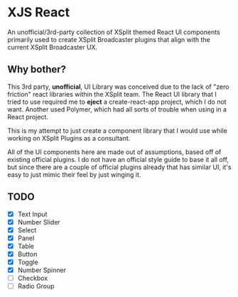 # XJS React

An unofficial/3rd-party collection of XSplit themed React UI components primarily used to create XSplit Broadcaster plugins
that align with the current XSplit Broadcaster UX.

## Why bother?

This 3rd party, **unofficial**, UI Library was conceived due to the lack of "zero friction" react libraries within the XSplit team.
The React UI library that I tried to use required me to **eject** a create-react-app project, which I do not want. Another used Polymer, which had all sorts of trouble when using in a React project.

This is my attempt to just create a component library that I would use while working on XSplit Plugins as a consultant.

All of the UI components here are made out of assumptions, based off of existing official plugins. I do not have an official
style guide to base it all off, but since there are a couple of official plugins already that has similar UI, it's easy to
just mimic their feel by just winging it.

## TODO

- [x] Text Input
- [x] Number Slider
- [x] Select
- [x] Panel
- [x] Table
- [x] Button
- [x] Toggle
- [x] Number Spinner
- [ ] Checkbox
- [ ] Radio Group
